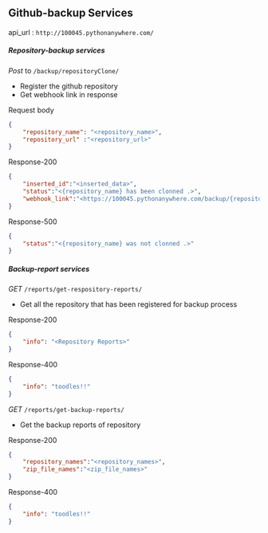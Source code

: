 ## Github-backup Services

api_url : `http://100045.pythonanywhere.com/`

##### Repository-backup services

*Post* to `/backup/repositoryClone/`
- Register the github repository
- Get webhook link in response

Request body 
```json
{
    "repository_name": "<repository_name>",
    "repository_url" :"<repository_url>" 
}
```
Response-200
```json
{
    "inserted_id":"<inserted_data>",
    "status":"<{repository_name} has been clonned .>",
    "webhook_link":"<https://100045.pythonanywhere.com/backup/{repository_name}/>"
}
```
Response-500
```json
{
    "status":"<{repository_name} was not clonned .>"
}
```

##### Backup-report services

*GET* `/reports/get-respository-reports/`
- Get all the repository that has been registered for backup process

Response-200
```json
{
    "info": "<Repository Reports>"
}
```

Response-400
```json
{
    "info": "toodles!!"
}
```
*GET* `/reports/get-backup-reports/`
- Get the backup reports of repository

Response-200
```json
{
    "repository_names":"<repository_names>",
    "zip_file_names":"<zip_file_names>"
}
```

Response-400
```json
{
    "info": "toodles!!"
}
```